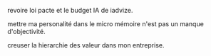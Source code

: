 revoire loi pacte et le budget IA de iadvize.

mettre ma personalité dans le micro mémoire n'est pas un manque d'objectivité.

creuser la hierarchie des valeur dans mon entreprise.
